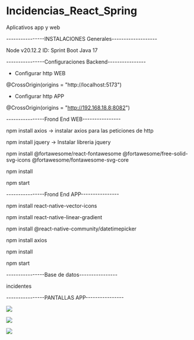# Incidencias_React_Spring
 Aplicativos app y web

----------------INSTALACIONES Generales-------------------

Node v20.12.2
ID: Sprint Boot
Java 17

----------------Configuraciones Backend----------------

- Configurar http WEB

@CrossOrigin(origins = "http://localhost:5173")

- Configurar http APP

@CrossOrigin(origins = "http://192.168.18.8:8082")


----------------Frond End WEB----------------

npm install axios -> instalar axios para las peticiones de http

npm install jquery -> Instalar libreria jquery 

npm install @fortawesome/react-fontawesome @fortawesome/free-solid-svg-icons @fortawesome/fontawesome-svg-core 

npm install

npm start


----------------Frond End APP----------------

npm install react-native-vector-icons

npm install react-native-linear-gradient

npm install @react-native-community/datetimepicker

npm install axios

npm install

npm start


----------------Base de datos----------------

incidentes


----------------PANTALLAS APP----------------

![](https://github.com/JavierYungaT/Incidencias_React_Spring/blob/main/Imagenes_App_Web/APPHome.jpg)

![](https://github.com/JavierYungaT/Incidencias_React_Spring/blob/main/Imagenes_App_Web/Addincidencias.jpg)

![](https://github.com/JavierYungaT/Incidencias_React_Spring/blob/main/Imagenes_App_Web/ListIncidencias.jpg)




